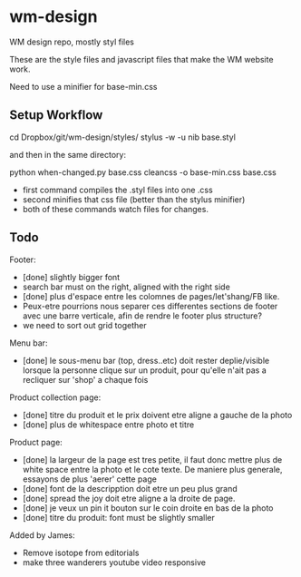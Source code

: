 wm-design
=========

WM design repo, mostly styl files

These are the style files and javascript files that make the WM website work.

Need to use a minifier for base-min.css

Setup Workflow
--------------

cd Dropbox/git/wm-design/styles/
stylus -w -u nib base.styl

and then in the same directory:

python when-changed.py base.css  cleancss -o base-min.css base.css

- first command compiles the .styl files into one .css
- second minifies that css file (better than the stylus minifier)
- both of these commands watch files for changes.

Todo
------------

Footer:

- [done] slightly bigger font
- search bar must on the right, aligned with the right side
- [done] plus d'espace entre les colomnes de pages/let'shang/FB like.
- Peux-etre pourrions nous separer ces differentes sections de footer avec une barre verticale, afin de rendre le footer plus structure?
- we need to sort out grid together

Menu bar:

- [done] le sous-menu bar (top, dress..etc) doit rester deplie/visible lorsque la personne clique sur un produit, pour qu'elle n'ait pas a recliquer sur 'shop' a chaque fois

Product collection page:

- [done] titre du produit et le prix doivent etre aligne a gauche de la photo
- [done] plus de whitespace entre photo et titre

Product page:
- [done] la largeur de la page est tres petite, il faut donc mettre plus de white space entre la photo et le cote texte. De maniere plus generale, essayons de plus 'aerer' cette page
- [done] font de la descripption doit etre un peu plus grand
- [done] spread the joy doit etre aligne a la droite de page. 
- [done] je veux un pin it bouton sur le coin droite en bas de la photo
- [done] titre du produit: font must be slightly smaller

Added by James:

- Remove isotope from editorials
- make three wanderers youtube video responsive